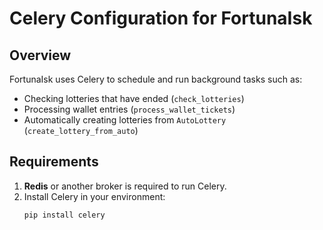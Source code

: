 # Celery Configuration for FortunaIsk

## Overview

FortunaIsk uses Celery to schedule and run background tasks such as:
- Checking lotteries that have ended (`check_lotteries`)
- Processing wallet entries (`process_wallet_tickets`)
- Automatically creating lotteries from `AutoLottery` (`create_lottery_from_auto`)

## Requirements

1. **Redis** or another broker is required to run Celery.
2. Install Celery in your environment:
   ```bash
   pip install celery